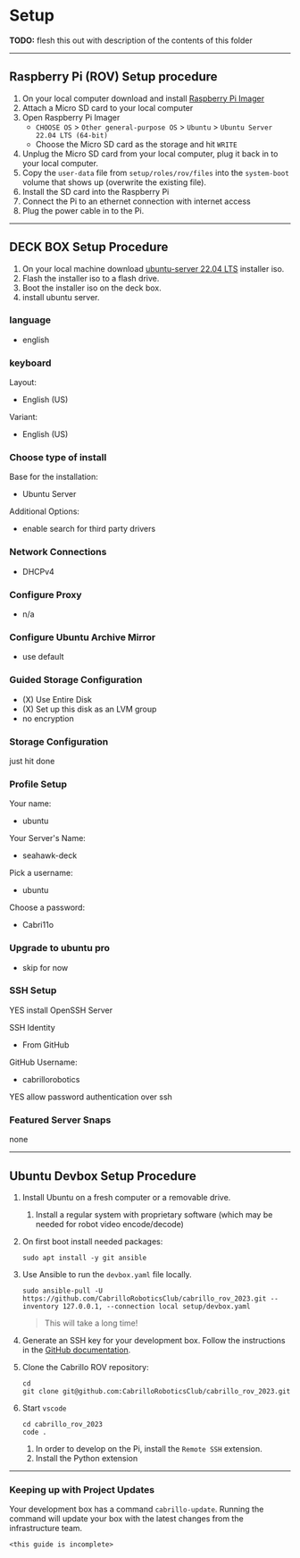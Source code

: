 # Setup

**TODO:** flesh this out with description of the contents of this folder

---

## Raspberry Pi (ROV) Setup procedure

1. On your local computer download and install [Raspberry Pi Imager](https://www.raspberrypi.com/software/)
1. Attach a Micro SD card to your local computer
1. Open Raspberry Pi Imager
    * `CHOOSE OS` > `Other general-purpose OS` > `Ubuntu` > `Ubuntu Server 22.04 LTS (64-bit)`
    * Choose the Micro SD card as the storage and hit `WRITE`
1. Unplug the Micro SD card from your local computer, plug it back in to your local computer.
1. Copy the `user-data` file from `setup/roles/rov/files` into the `system-boot` volume that shows up (overwrite the existing file).
1. Install the SD card into the Raspberry Pi
1. Connect the Pi to an ethernet connection with internet access
1. Plug the power cable in to the Pi.

---

## DECK BOX Setup Procedure

1. On your local machine download [ubuntu-server 22.04 LTS](https://releases.ubuntu.com/22.04.2/ubuntu-22.04.2-live-server-amd64.iso) installer iso.
1. Flash the installer iso to a flash drive.
1. Boot the installer iso on the deck box.
1. install ubuntu server.

### language

* english

### keyboard

Layout:

* English (US)

Variant:

* English (US)

### Choose type of install

Base for the installation:

* Ubuntu Server

Additional Options:

* enable search for third party drivers

### Network Connections

* DHCPv4

### Configure Proxy

* n/a

### Configure Ubuntu Archive Mirror

* use default

### Guided Storage Configuration

* (X) Use Entire Disk
* (X) Set up this disk as an LVM group
* no encryption

### Storage Configuration

just hit done

### Profile Setup

Your name:

* ubuntu

Your Server's Name:

* seahawk-deck

Pick a username:

* ubuntu

Choose a password:

* Cabri11o

### Upgrade to ubuntu pro

* skip for now

### SSH Setup

YES install OpenSSH Server

SSH Identity

* From GitHub

GitHub Username:

* cabrillorobotics

YES allow password authentication over ssh

### Featured Server Snaps

none


---

## Ubuntu Devbox Setup Procedure

1. Install Ubuntu on a fresh computer or a removable drive.
    1. Install a regular system with proprietary software (which may be needed for robot video encode/decode)
1. On first boot install needed packages:

    ```console
    sudo apt install -y git ansible 
    ```

1. Use Ansible to run the `devbox.yaml` file locally.

    ```console
    sudo ansible-pull -U https://github.com/CabrilloRoboticsClub/cabrillo_rov_2023.git --inventory 127.0.0.1, --connection local setup/devbox.yaml
    ```

    > This will take a long time!

1. Generate an SSH key for your development box. Follow the instructions in the [GitHub documentation](https://docs.github.com/en/authentication/connecting-to-github-with-ssh).

1. Clone the Cabrillo ROV repository:

    ```console
    cd 
    git clone git@github.com:CabrilloRoboticsClub/cabrillo_rov_2023.git
    ```

1. Start `vscode`

    ```console
    cd cabrillo_rov_2023
    code . 
    ```

   1. In order to develop on the Pi, install the `Remote SSH` extension.
   1. Install the Python extension

---

### Keeping up with Project Updates

Your development box has a command `cabrillo-update`. Running the command will update your box with the latest changes from the infrastructure team.

`<this guide is incomplete>`
